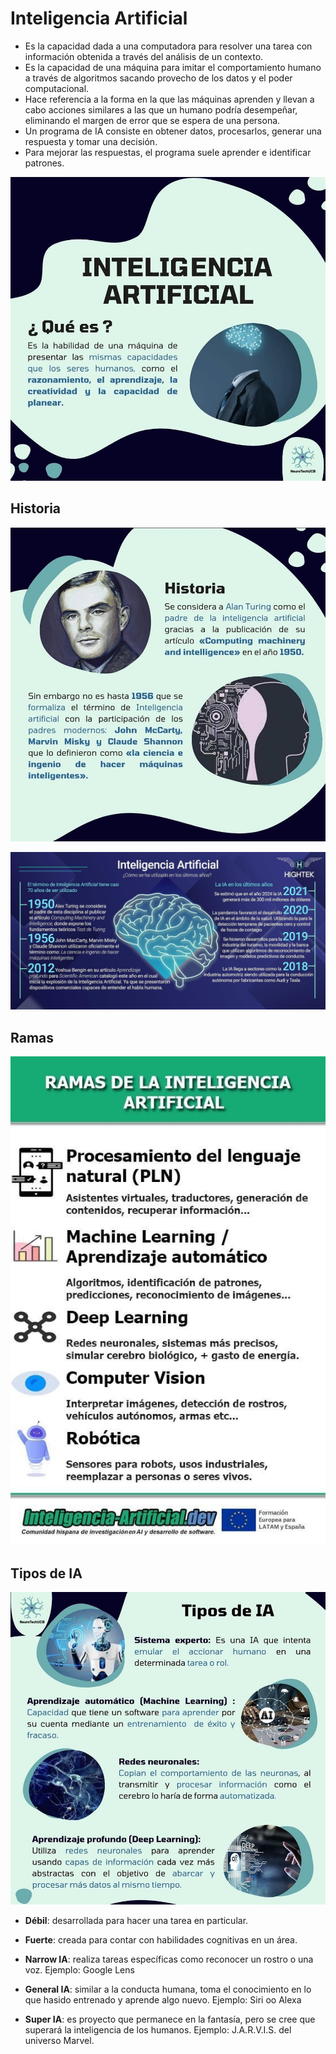 # Inteligencia Artificial

* Es la capacidad dada a una computadora para resolver una tarea con información obtenida a través del análisis de un contexto.
* Es la capacidad de una máquina para imitar el comportamiento humano a través de algoritmos sacando provecho de los datos y el poder computacional.
* Hace referencia a la forma en la que las máquinas aprenden y llevan a cabo acciones similares a las que un humano podría desempeñar, eliminando el margen de error que se espera de una persona.
* Un programa de IA consiste en obtener datos, procesarlos, generar una respuesta y tomar una decisión.
* Para mejorar las respuestas, el programa suele aprender e identificar patrones.

![IA definición](img/ia-definicion.jpg)

## Historia

![IA historia](img/ia-historia1.jpg)

![IA historia](img/ia-historia2.jpg)

## Ramas

![IA ramas](img/ia-ramas.jpg)

## Tipos de IA

![IA tipos](img/ia-tipos.jpg)

* **Débil**: desarrollada para hacer una tarea en particular.
* **Fuerte**: creada para contar con habilidades cognitivas en un área.

* **Narrow IA**: realiza tareas específicas como reconocer un rostro o una voz. Ejemplo: Google Lens
* **General IA**: similar a la conducta humana, toma el conocimiento en lo que hasido entrenado y aprende algo nuevo. Ejemplo: Siri oo Alexa
* **Super IA**: es proyecto que permanece en la fantasía, pero se cree que superará la inteligencia de los humanos. Ejemplo: J.A.R.V.I.S. del universo Marvel.
